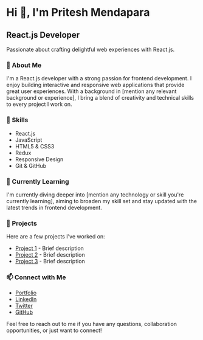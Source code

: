 # Hi 👋, I'm Pritesh Mendapara

## React.js Developer

Passionate about crafting delightful web experiences with React.js.

### 🚀 About Me

I'm a React.js developer with a strong passion for frontend development. I enjoy building interactive and responsive web applications that provide great user experiences. With a background in [mention any relevant background or experience], I bring a blend of creativity and technical skills to every project I work on.

### 💼 Skills

- React.js
- JavaScript
- HTML5 & CSS3
- Redux
- Responsive Design
- Git & GitHub

### 🌱 Currently Learning

I'm currently diving deeper into [mention any technology or skill you're currently learning], aiming to broaden my skill set and stay updated with the latest trends in frontend development.

### 🔨 Projects

Here are a few projects I've worked on:

- [Project 1](link-to-project) - Brief description
- [Project 2](link-to-project) - Brief description
- [Project 3](link-to-project) - Brief description

### 📫 Connect with Me

- [Portfolio](your-portfolio-link)
- [LinkedIn](your-linkedin-profile)
- [Twitter](your-twitter-profile)
- [GitHub](your-github-profile)

Feel free to reach out to me if you have any questions, collaboration opportunities, or just want to connect!

